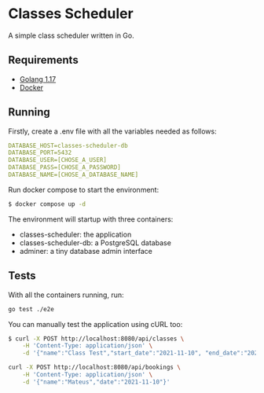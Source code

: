 # Classes Scheduler

A simple class scheduler written in Go.

## Requirements

- [Golang 1.17](https://go.dev/)
- [Docker](https://www.docker.com/)

## Running

Firstly, create a .env file with all the variables needed as follows:

```yaml
DATABASE_HOST=classes-scheduler-db
DATABASE_PORT=5432
DATABASE_USER=[CHOSE_A_USER]
DATABASE_PASS=[CHOSE_A_PASSWORD]
DATABASE_NAME=[CHOSE_A_DATABASE_NAME]
```

Run docker compose to start the environment:

```bash
$ docker compose up -d
```

The environment will startup with three containers:

- classes-scheduler: the application
- classes-scheduler-db: a PostgreSQL database
- adminer: a tiny database admin interface

## Tests

With all the containers running, run:

```bash
go test ./e2e
```

You can manually test the application using cURL too:

```bash
$ curl -X POST http://localhost:8080/api/classes \
    -H 'Content-Type: application/json' \
    -d '{"name":"Class Test","start_date":"2021-11-10", "end_date":"2021-11-20", "capacity": 50}'
```

```bash
curl -X POST http://localhost:8080/api/bookings \
    -H 'Content-Type: application/json' \
    -d '{"name":"Mateus","date":"2021-11-10"}'
```
